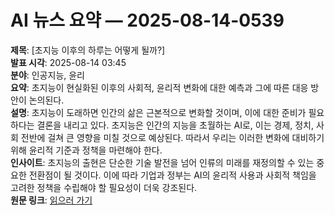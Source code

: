 # AI 뉴스 요약 — 2025-08-14-0539

**제목**: [초지능 이후의 하루는 어떻게 될까?]  
**발표 시각**: 2025-08-14 03:45  
**분야**: 인공지능, 윤리  
**요약**: 초지능이 현실화된 이후의 사회적, 윤리적 변화에 대한 예측과 그에 따른 대응 방안이 논의된다.  
**설명**: 초지능이 도래하면 인간의 삶은 근본적으로 변화할 것이며, 이에 대한 준비가 필요하다는 결론을 내리고 있다. 초지능은 인간의 지능을 초월하는 AI로, 이는 경제, 정치, 사회 전반에 걸쳐 큰 영향을 미칠 것으로 예상된다. 따라서 우리는 이러한 변화에 대비하기 위해 윤리적 기준과 정책을 마련해야 한다.  
**인사이트**: 초지능의 출현은 단순한 기술 발전을 넘어 인류의 미래를 재정의할 수 있는 중요한 전환점이 될 것이다. 이에 따라 기업과 정부는 AI의 윤리적 사용과 사회적 책임을 고려한 정책을 수립해야 할 필요성이 더욱 강조된다.  
**원문 링크**: [읽으러 가기](https://venturebeat.com/ai/what-happens-the-day-after-superintelligence/)
